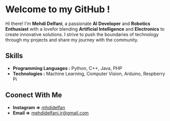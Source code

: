 # Welcome to my GitHub !

Hi there! I'm **Mehdi Delfani**, a passionate **AI Developer** and **Robotics Enthusiast** with a lovefor blending **Artificial Intelligence** and **Electronics** to create innovative solutions. I strive to push the boundaries of technology through my projects and share my journey with the community.

## Skills
- **Programming Languages :** Python, C++, Java, PHP
- **Technologies :** Machine Learning, Computer Vision, Arduino, Respberry Pi

## Coonect With Me
- **Instagram =>** [mhdidelfan](https://instagram.com/mhdidelfan)
- **Email =>** mehdidelfani.ir@gmail.com
